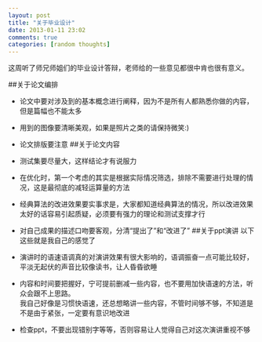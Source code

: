 ```yaml
---
layout: post
title: "关于毕业设计"
date: 2013-01-11 23:02
comments: true
categories: [random thoughts]
---
```

这周听了师兄师姐们的毕业设计答辩，老师给的一些意见都很中肯也很有意义。
<!--more-->
##关于论文编排
- 论文中要对涉及到的基本概念进行阐释，因为不是所有人都熟悉你做的内容，但是篇幅也不能太多
- 用到的图像要清晰美观，如果是照片之类的请保持微笑:)
- 论文排版要注意
##关于论文内容
- 测试集要尽量大，这样结论才有说服力
- 在优化时，第一个考虑的其实是根据实际情况筛选，排除不需要进行处理的情况，这是最彻底的减轻运算量的方法
- 经典算法的改进效果要实事求是，大家都知道经典算法的情况，所以改进效果太好的话容易引起质疑，必须要有强力的理论和测试支撑才行
- 对自己成果的描述口吻要客观，分清“提出了”和“改进了”
##关于ppt演讲
以下这些就是我自己的感觉了

- 演讲时的语速语调真的对演讲效果有很大影响的，语调振奋一点可能比较好，平淡无起伏的声音比较像读书，让人昏昏欲睡
- 内容和时间要把握好，宁可提前删减一些内容，也不要用加快语速的方法，听众会跟不上思路。  
我自己好像是习惯快语速，还总想略讲一些内容，不管时间够不够，不知道是不是由于紧张，一定要有意识地改进
- 检查ppt，不要出现错别字等等，否则容易让人觉得自己对这次演讲重视不够
